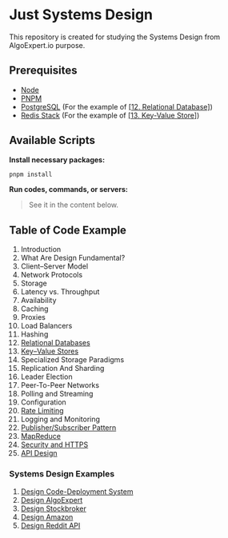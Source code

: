 # Just Systems Design

This repository is created for studying the Systems Design from AlgoExpert.io purpose.

## Prerequisites

- [Node](https://nodejs.org/en/download)
- [PNPM](https://pnpm.io/installation)
- [PostgreSQL](https://www.postgresql.org/download) (For the example of [\[12. Relational Database\]](./12_relational_databases))
- [Redis Stack](https://redis.io/docs/latest/operate/oss_and_stack/install/install-stack) (For the example of [\[13. Key-Value Store\]](./13_key-value-stores))


## Available Scripts

**Install necessary packages:**

```bash
pnpm install
```

**Run codes, commands, or servers:**

> See it in the content below.

## Table of Code Example

1. Introduction
2. What Are Design Fundamental?
3. Client–Server Model
4. Network Protocols
5. Storage
6. Latency vs. Throughput
7. Availability
8. Caching
9. Proxies
10. Load Balancers
11. Hashing
12. [Relational Databases](./12_relational_databases)
13. [Key–Value Stores](./13_key-value-stores)
14. Specialized Storage Paradigms
15. Replication And Sharding
16. Leader Election
17. Peer-To-Peer Networks
18. Polling and Streaming
19. Configuration
20. [Rate Limiting](./20_rate-limiting)
21. Logging and Monitoring
22. [Publisher/Subscriber Pattern](./22_publisher-subscriber-pattern)
23. [MapReduce](./23_map-reduce)
24. [Security and HTTPS](./24_security-n-https)
25. [API Design](./25_api-design)

### Systems Design Examples

1. [Design Code-Deployment System](./exercises/01_design-code-deployment-system)
2. [Design AlgoExpert](./exercises/02_design-algoexpert)
3. [Design Stockbroker](./exercises/03_design-stockbroker)
4. [Design Amazon](./exercises/04_design-amazon)
5. [Design Reddit API](./exercises/05_design-reddit-api)
